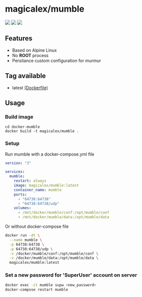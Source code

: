# magicalex/mumble

![](https://github.com/magicalex/docker-mumble/workflows/build/badge.svg?branch=master&event=push)
[![](https://img.shields.io/docker/pulls/magicalex/mumble)](https://hub.docker.com/r/magicalex/mumble)
[![](https://img.shields.io/docker/stars/magicalex/mumble)](https://hub.docker.com/r/magicalex/mumble)

## Features

* Based on Alpine Linux
* No **ROOT** process
* Persitance custom configuration for murmur

## Tag available

* latest [(Dockerfile)](https://github.com/magicalex/docker-mumble/Dockerfile)

## Usage

### Build image

```
cd docker-mumble
docker build -t magicalex/mumble .
```

### Setup

Run mumble with a docker-compose.yml file

```yml
version: "3"

services:
  mumble:
    restart: always
    image: magicalex/mumble:latest
    container_name: mumble
    ports:
      - "64738:64738"
      - "64738:64738/udp"
    volumes:
      - /mnt/docker/mumble/conf:/opt/mumble/conf
      - /mnt/docker/mumble/data:/opt/mumble/data
```

Or without docker-compose file

```sh
docker run -dt \
  --name mumble \
  -p 64738:64738 \
  -p 64738:64738/udp \
  -v /docker/mumble/conf:/opt/mumble/conf \
  -v /docker/mumble/data:/opt/mumble/data \
  magicalex/mumble:latest
```

### Set a new password for 'SuperUser' account on server

```sh
docker exec -it mumble supw <new_password>
docker-compose restart mumble
```
